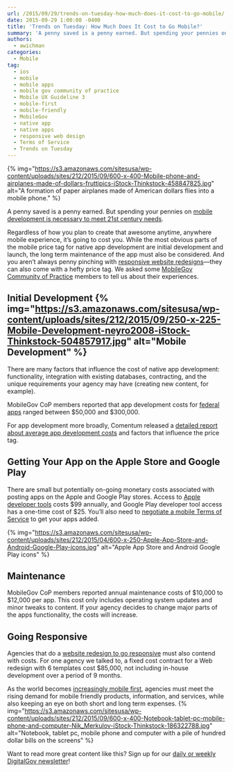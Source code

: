 ```yaml
---
url: /2015/09/29/trends-on-tuesday-how-much-does-it-cost-to-go-mobile/
date: 2015-09-29 1:00:08 -0400
title: 'Trends on Tuesday: How Much Does It Cost to Go Mobile?'
summary: 'A penny saved is a penny earned. But spending your pennies on mobile development is necessary to meet 21st century needs. Regardless of how you plan to create that awesome anytime, anywhere mobile experience, it&rsquo;s going to cost you. While the most obvious parts of the mobile price tag for native app development are initial'
authors:
  - awichman
categories:
  - Mobile
tag:
  - ios
  - mobile
  - mobile apps
  - mobile gov community of practice
  - Mobile UX Guideline 3
  - mobile-first
  - mobile-friendly
  - MobileGov
  - native app
  - native apps
  - responsive web design
  - Terms of Service
  - Trends on Tuesday
---
```


{% img="https://s3.amazonaws.com/sitesusa/wp-content/uploads/sites/212/2015/09/600-x-400-Mobile-phone-and-airplanes-made-of-dollars-fruttipics-iStock-Thinkstock-458847825.jpg" alt="A formation of paper airplanes made of American dollars flies into a mobile phone." %} 

A penny saved is a penny earned. But spending your pennies on [mobile development is necessary to meet 21st century needs](https://www.WHATEVER/2015/09/15/trends-on-tuesday-the-mobile-internet-is-dead-long-live-the-mobile-internet/).

Regardless of how you plan to create that awesome anytime, anywhere mobile experience, it’s going to cost you. While the most obvious parts of the mobile price tag for native app development are initial development and launch, the long term maintenance of the app must also be considered. And you aren’t always penny pinching with [responsive website redesigns](https://www.WHATEVER/2014/03/24/why-go-responsive-heres-what-feds-are-saying/)—they can also come with a hefty price tag. We asked some [MobileGov Community of Practice](https://www.WHATEVER/communities/mobile/) members to tell us about their experiences.

## Initial Development {% img="https://s3.amazonaws.com/sitesusa/wp-content/uploads/sites/212/2015/09/250-x-225-Mobile-Development-neyro2008-iStock-Thinkstock-504857917.jpg" alt="Mobile Development" %} 

There are many factors that influence the cost of native app development: functionality, integration with existing databases, contracting, and the unique requirements your agency may have (creating new content, for example).

MobileGov CoP members reported that app development costs for [federal apps](https://www.usa.gov/mobile-apps) ranged between $50,000 and $300,000.

For app development more broadly, Comentum released a [detailed report about average app development costs](http://www.comentum.com/mobile-app-development-cost.html) and factors that influence the price tag.

## Getting Your App on the Apple Store and Google Play

There are small but potentially on-going monetary costs associated with posting apps on the Apple and Google Play stores. Access to [Apple developer tools](https://www.WHATEVER/2013/05/30/apples-ios-terms-of-service-developer-program-license-agreement/) costs $99 annually, and Google Play developer tool access has a one-time cost of $25. You’ll also need to [negotiate a mobile Terms of Service](https://www.WHATEVER/2015/09/25/negotiating-a-mobile-terms-of-service-agreement/) to get your apps added.

{% img="https://s3.amazonaws.com/sitesusa/wp-content/uploads/sites/212/2015/04/600-x-250-Apple-App-Store-and-Android-Google-Play-icons.jpg" alt="Apple App Store and Android Google Play icons" %}

## Maintenance

MobileGov CoP members reported annual maintenance costs of $10,000 to $12,000 per app. This cost only includes operating system updates and minor tweaks to content. If your agency decides to change major parts of the apps functionality, the costs will increase.

## Going Responsive

Agencies that do a [website redesign to go responsive](https://www.WHATEVER/2015/02/12/building-brick-by-brick-ed-govs-website-redesign-and-mobile-implementation/) must also contend with costs. For one agency we talked to, a fixed cost contract for a Web redesign with 6 templates cost $85,000, not including in-house development over a period of 9 months.

As the world becomes [increasingly mobile first](https://www.WHATEVER/2015/05/05/trends-on-tuesday-u-s-mobile-only-internet-users-now-outnumber-desktop-only-users/), agencies must meet the rising demand for mobile friendly products, information, and services, while also keeping an eye on both short and long term expenses. {% img="https://s3.amazonaws.com/sitesusa/wp-content/uploads/sites/212/2015/09/600-x-400-Notebook-tablet-pc-mobile-phone-and-computer-Nik_Merkulov-iStock-Thinkstock-186322788.jpg" alt="Notebook, tablet pc, mobile phone and computer with a pile of hundred dollar bills on the screens" %} 

Want to read more great content like this? Sign up for our <a href="https://public.govdelivery.com/accounts/USHOWTO/subscriber/new" target="_blank">daily or weekly DigitalGov newsletter</a>!